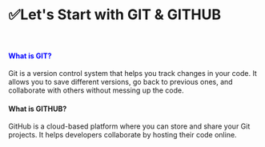 <h1>✅Let's Start with GIT & GITHUB </h1><u></u><br>

<h4 style="color: blue;">What is GIT?</h4>
<p>Git is a version control system that helps you track changes in your code. It allows you to save different versions, go back to previous ones, and collaborate with others without messing up the code.</p>

<h4>What is GITHUB?</h4>
<p>GitHub is a cloud-based platform where you can store and share your Git projects. It helps developers collaborate by hosting their code online.</p>



